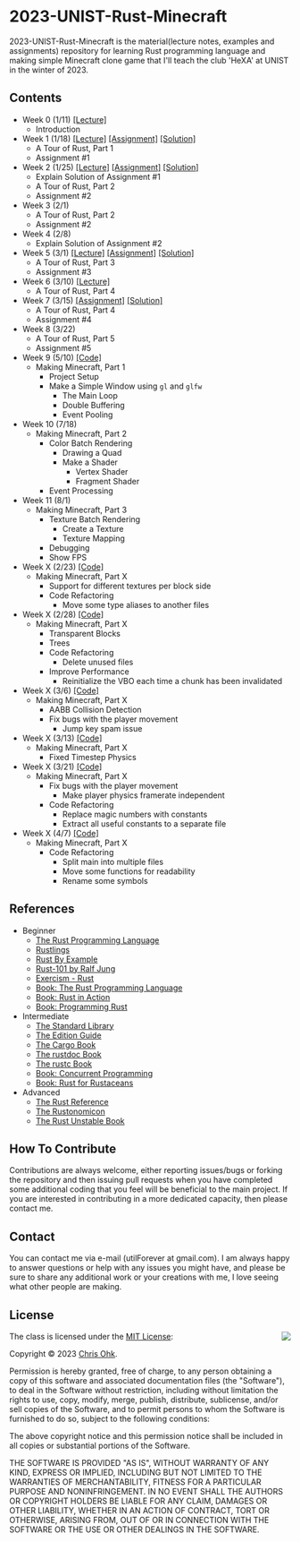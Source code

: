 # 2023-UNIST-Rust-Minecraft

2023-UNIST-Rust-Minecraft is the material(lecture notes, examples and assignments) repository for learning Rust programming language and making simple Minecraft clone game that I'll teach the club 'HeXA' at UNIST in the winter of 2023.

## Contents

- Week 0 (1/11) [[Lecture]](./1%20-%20Lecture/230111%20-%20Rust%20Basic%20%2B%20Make%20Minecraft%2C%20Week%200.pdf)
  - Introduction
- Week 1 (1/18) [[Lecture]](./1%20-%20Lecture/230118%20-%20Rust%20Basic%20%2B%20Make%20Minecraft%2C%20Week%201.pdf) [[Assignment]](./3%20-%20Assignment/230118%20-%20Rust%20Basic%20%2B%20Make%20Minecraft%2C%20Week%201/) [[Solution]](./4%20-%20Solution/230118%20-%20Rust%20Basic%20%2B%20Make%20Minecraft%2C%20Week%201/)
  - A Tour of Rust, Part 1
  - Assignment #1
- Week 2 (1/25) [[Lecture]](./1%20-%20Lecture/230125%20-%20Rust%20Basic%20%2B%20Make%20Minecraft%2C%20Week%202.pdf) [[Assignment]](./3%20-%20Assignment/230125%20-%20Rust%20Basic%20%2B%20Make%20Minecraft%2C%20Week%202/) [[Solution]](./4%20-%20Solution/230125%20-%20Rust%20Basic%20%2B%20Make%20Minecraft%2C%20Week%202/)
  - Explain Solution of Assignment #1
  - A Tour of Rust, Part 2
  - Assignment #2
- Week 3 (2/1)
  - A Tour of Rust, Part 2
  - Assignment #2
- Week 4 (2/8)
  - Explain Solution of Assignment #2
- Week 5 (3/1) [[Lecture]](./1%20-%20Lecture/230301%20-%20Rust%20Basic%20%2B%20Make%20Minecraft%2C%20Week%205.pdf) [[Assignment]](./3%20-%20Assignment/230301%20-%20Rust%20Basic%20%2B%20Make%20Minecraft%2C%20Week%205/) [[Solution]](./4%20-%20Solution/230301%20-%20Rust%20Basic%20%2B%20Make%20Minecraft%2C%20Week%205/)
  - A Tour of Rust, Part 3
  - Assignment #3
- Week 6 (3/10) [[Lecture]](./1%20-%20Lecture/230310%20-%20Rust%20Basic%20%2B%20Make%20Minecraft%2C%20Week%206.pdf)
  - A Tour of Rust, Part 4
- Week 7 (3/15) [[Assignment]](./3%20-%20Assignment/230310%20-%20Rust%20Basic%20%2B%20Make%20Minecraft%2C%20Week%206/) [[Solution]](./4%20-%20Solution/230310%20-%20Rust%20Basic%20%2B%20Make%20Minecraft%2C%20Week%206/)
  - A Tour of Rust, Part 4
  - Assignment #4
- Week 8 (3/22)
  - A Tour of Rust, Part 5
  - Assignment #5
- Week 9 (5/10) [[Code]](./2%20-%20Example/230510%20-%20Rust%20Basic%20%2B%20Make%20Minecraft%2C%20Week%209/)
  - Making Minecraft, Part 1
    - Project Setup
    - Make a Simple Window using `gl` and `glfw`
      - The Main Loop
      - Double Buffering
      - Event Pooling
- Week 10 (7/18)
  - Making Minecraft, Part 2
    - Color Batch Rendering
      - Drawing a Quad
      - Make a Shader
        - Vertex Shader
        - Fragment Shader
    - Event Processing
- Week 11 (8/1)
  - Making Minecraft, Part 3
    - Texture Batch Rendering
      - Create a Texture
      - Texture Mapping  
    - Debugging
    - Show FPS
- Week X (2/23) [[Code]](./2%20-%20Example/240223%20-%20Rust%20Basic%20+%20Make%20Minecraft,%20Week%20X/)
  - Making Minecraft, Part X
    - Support for different textures per block side
    - Code Refactoring
      - Move some type aliases to another files
- Week X (2/28) [[Code]](./2%20-%20Example/240228%20-%20Rust%20Basic%20+%20Make%20Minecraft,%20Week%20X/)
  - Making Minecraft, Part X
    - Transparent Blocks
    - Trees
    - Code Refactoring
      - Delete unused files
    - Improve Performance
      - Reinitialize the VBO each time a chunk has been invalidated
- Week X (3/6) [[Code]](./2%20-%20Example/240306%20-%20Rust%20Basic%20+%20Make%20Minecraft,%20Week%20X/)
  - Making Minecraft, Part X
    - AABB Collision Detection
    - Fix bugs with the player movement
      - Jump key spam issue
- Week X (3/13) [[Code]](./2%20-%20Example/240313%20-%20Rust%20Basic%20+%20Make%20Minecraft,%20Week%20X/)
  - Making Minecraft, Part X
    - Fixed Timestep Physics
- Week X (3/21) [[Code]](./2%20-%20Example/240321%20-%20Rust%20Basic%20+%20Make%20Minecraft,%20Week%20X/)
  - Making Minecraft, Part X
    - Fix bugs with the player movement
      - Make player physics framerate independent
    - Code Refactoring
      - Replace magic numbers with constants
      - Extract all useful constants to a separate file
- Week X (4/7) [[Code]](./2%20-%20Example/240407%20-%20Rust%20Basic%20+%20Make%20Minecraft,%20Week%20X/)
  - Making Minecraft, Part X
    - Code Refactoring
      - Split main into multiple files
      - Move some functions for readability
      - Rename some symbols

## References

- Beginner
  * [The Rust Programming Language](https://doc.rust-lang.org/book/)
  * [Rustlings](https://github.com/rust-lang/rustlings/)
  * [Rust By Example](https://doc.rust-lang.org/stable/rust-by-example/)
  * [Rust-101 by Ralf Jung](https://www.ralfj.de/projects/rust-101/main.html)
  * [Exercism - Rust](https://exercism.org/tracks/rust)
  * [Book: The Rust Programming Language](http://www.yes24.com/Product/Goods/83075894)
  * [Book: Rust in Action](https://www.manning.com/books/rust-in-action)
  * [Book: Programming Rust](https://www.oreilly.com/library/view/programming-rust-2nd/9781492052586/)
- Intermediate
  * [The Standard Library](https://doc.rust-lang.org/std/index.html)
  * [The Edition Guide](https://doc.rust-lang.org/edition-guide/index.html)
  * [The Cargo Book](https://doc.rust-lang.org/cargo/index.html)
  * [The rustdoc Book](https://doc.rust-lang.org/rustdoc/index.html)
  * [The rustc Book](https://doc.rust-lang.org/rustc/index.html)
  * [Book: Concurrent Programming](http://www.yes24.com/Product/Goods/108570426)
  * [Book: Rust for Rustaceans](https://rust-for-rustaceans.com/)
- Advanced
  * [The Rust Reference](https://doc.rust-lang.org/reference/index.html)
  * [The Rustonomicon](https://doc.rust-lang.org/nomicon/index.html)
  * [The Rust Unstable Book](https://doc.rust-lang.org/nightly/unstable-book/index.html)

## How To Contribute

Contributions are always welcome, either reporting issues/bugs or forking the repository and then issuing pull requests when you have completed some additional coding that you feel will be beneficial to the main project. If you are interested in contributing in a more dedicated capacity, then please contact me.

## Contact

You can contact me via e-mail (utilForever at gmail.com). I am always happy to answer questions or help with any issues you might have, and please be sure to share any additional work or your creations with me, I love seeing what other people are making.

## License

<img align="right" src="http://opensource.org/trademarks/opensource/OSI-Approved-License-100x137.png">

The class is licensed under the [MIT License](http://opensource.org/licenses/MIT):

Copyright &copy; 2023 [Chris Ohk](http://www.github.com/utilForever).

Permission is hereby granted, free of charge, to any person obtaining a copy of this software and associated documentation files (the "Software"), to deal in the Software without restriction, including without limitation the rights to use, copy, modify, merge, publish, distribute, sublicense, and/or sell copies of the Software, and to permit persons to whom the Software is furnished to do so, subject to the following conditions:

The above copyright notice and this permission notice shall be included in all copies or substantial portions of the Software.

THE SOFTWARE IS PROVIDED "AS IS", WITHOUT WARRANTY OF ANY KIND, EXPRESS OR IMPLIED, INCLUDING BUT NOT LIMITED TO THE WARRANTIES OF MERCHANTABILITY, FITNESS FOR A PARTICULAR PURPOSE AND NONINFRINGEMENT. IN NO EVENT SHALL THE AUTHORS OR COPYRIGHT HOLDERS BE LIABLE FOR ANY CLAIM, DAMAGES OR OTHER LIABILITY, WHETHER IN AN ACTION OF CONTRACT, TORT OR OTHERWISE, ARISING FROM, OUT OF OR IN CONNECTION WITH THE SOFTWARE OR THE USE OR OTHER DEALINGS IN THE SOFTWARE.
